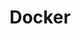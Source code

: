 ---
title: Docker
menu: 
    sidebar:
        name: Docker
        identifier: docker
        parent: data-engineer
        weight: 300
---